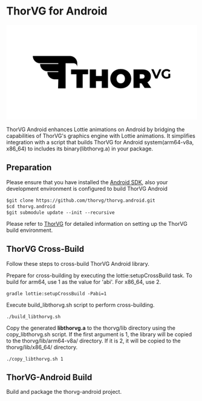 # ThorVG for Android
<p align="center">
  <img width="800" height="auto" src="https://github.com/thorvg/thorvg/blob/main/res/logo/512/thorvg-banner.png">
</p>
ThorVG Android enhances Lottie animations on Android by bridging the capabilities of ThorVG's graphics engine with Lottie animations.
It simplifies integration with a script that builds ThorVG for Android system(arm64-v8a, x86_64) to includes its binary(libthorvg.a) in your package.
<br />

## Preparation

Please ensure that you have installed the [Android SDK](https://developer.android.com/studio), also your development environment is configured to build ThorVG Android
```
$git clone https://github.com/thorvg/thorvg.android.git
$cd thorvg.android
$git submodule update --init --recursive
```
Please refer to [ThorVG](https://github.com/thorvg/thorvg) for detailed information on setting up the ThorVG build environment.
<br />

## ThorVG Cross-Build 

Follow these steps to cross-build ThorVG Android library.

Prepare for cross-building by executing the lottie:setupCrossBuild task.
To build for arm64, use 1 as the value for 'abi'. For x86_64, use 2.
```
gradle lottie:setupCrossBuild -Pabi=1
```

Execute build_libthorvg.sh script to perform cross-building.
```
./build_libthorvg.sh
```

Copy the generated **libthorvg.a** to the thorvg/lib directory using the copy_libthorvg.sh script.
If the first argument is 1, the library will be copied to the thorvg/lib/arm64-v8a/ directory. If it is 2, it will be copied to the thorvg/lib/x86_64/ directory.
```
./copy_libthorvg.sh 1
```

## ThorVG-Android Build

Build and package the thorvg-android project.
